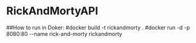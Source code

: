 # RickAndMortyAPI

##How to run in Doker:
#docker build -t rickandmorty .
#docker run -d -p 8080:80 --name rick-and-morty rickandmorty
